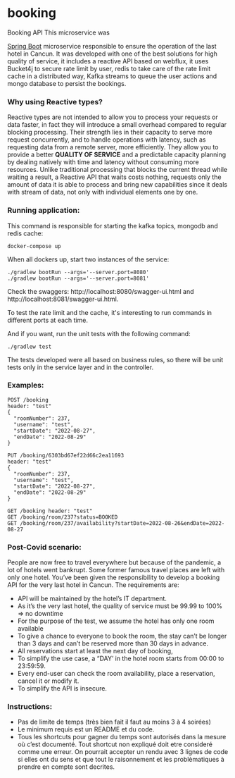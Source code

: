 # booking
Booking API
This microservice was

[Spring Boot](http://projects.spring.io/spring-boot/) microservice responsible to ensure the operation of the last hotel
in Cancun.
It was developed with one of the best solutions for high quality of service, it includes a reactive API based on 
webflux, it uses Bucket4j to secure rate limit by user, redis to take care of the rate limit cache in a distributed way, 
Kafka streams to queue the user actions and mongo database to persist the bookings.

### Why using Reactive types?
Reactive types are not intended to allow you to process your requests or data faster, in fact they will introduce a
small overhead compared to regular blocking processing. Their strength lies in their capacity to serve more request
concurrently, and to handle operations with latency, such as requesting data from a remote server, more efficiently.
They allow you to provide a better **QUALITY OF SERVICE** and a predictable capacity planning by dealing natively with time
and latency without consuming more resources. Unlike traditional processing that blocks the current thread while waiting
a result, a Reactive API that waits costs nothing, requests only the amount of data it is able to process and bring new
capabilities since it deals with stream of data, not only with individual elements one by one.

### Running application:
This command is responsible for starting the kafka topics, mongodb and redis cache:
```` 
docker-compose up
````

When all dockers up, start two instances of the service:
````
./gradlew bootRun --args='--server.port=8080'
./gradlew bootRun --args='--server.port=8081'
````
Check the swaggers: http://localhost:8080/swagger-ui.html and http://localhost:8081/swagger-ui.html.

To test the rate limit and the cache, it's interesting to run commands in different ports at each time.

And if you want, run the unit tests with the following command:
````
./gradlew test
````

The tests developed were all based on business rules, so there will be unit tests only in the service layer and in
the controller.

### Examples:
````
POST /booking
header: "test"
{
  "roomNumber": 237,
  "username": "test",
  "startDate": "2022-08-27",
  "endDate": "2022-08-29"
}

PUT /booking/6303bd67ef22d66c2ea11693
header: "test"
{
  "roomNumber": 237,
  "username": "test",
  "startDate": "2022-08-27",
  "endDate": "2022-08-29"
}

GET /booking header: "test"
GET /booking/room/237?status=BOOKED
GET /booking/room/237/availability?startDate=2022-08-26&endDate=2022-08-27
````

### Post-Covid scenario:
People are now free to travel everywhere but because of the pandemic, a lot of hotels went
bankrupt. Some former famous travel places are left with only one hotel.
You’ve been given the responsibility to develop a booking API for the very last hotel in Cancun.
The requirements are:
- API will be maintained by the hotel’s IT department.
- As it’s the very last hotel, the quality of service must be 99.99 to 100% => no downtime
- For the purpose of the test, we assume the hotel has only one room available
- To give a chance to everyone to book the room, the stay can’t be longer than 3 days and
  can’t be reserved more than 30 days in advance.
- All reservations start at least the next day of booking,
- To simplify the use case, a “DAY’ in the hotel room starts from 00:00 to 23:59:59.
- Every end-user can check the room availability, place a reservation, cancel it or modify it.
- To simplify the API is insecure.

### Instructions:
- Pas de limite de temps (très bien fait il faut au moins 3 à 4 soirées)
- Le minimum requis est un README et du code.
- Tous les shortcuts pour gagner du temps sont autorisés dans la mesure où c’est
  documenté. Tout shortcut non expliqué doit etre consideré comme une erreur. On
  pourrait accepter un rendu avec 3 lignes de code si elles ont du sens et que tout le
  raisonnement et les problèmatiques à prendre en compte sont decrites. 
